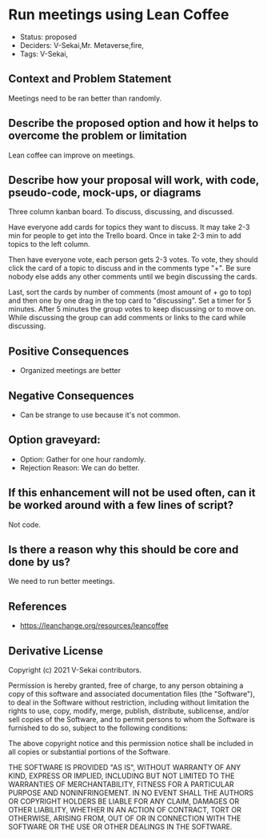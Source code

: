 # Run meetings using Lean Coffee

- Status: proposed <!-- draft | rejected | accepted | deprecated | superseded by -->
- Deciders: V-Sekai,Mr. Metaverse,fire,
- Tags: V-Sekai,

## Context and Problem Statement

Meetings need to be ran better than randomly.

## Describe the proposed option and how it helps to overcome the problem or limitation

Lean coffee can improve on meetings.

## Describe how your proposal will work, with code, pseudo-code, mock-ups, or diagrams

Three column kanban board. To discuss, discussing, and discussed. 

Have everyone add cards for topics they want to discuss. It may take 2-3 min for people to get into the Trello board. Once in take 2-3 min to add topics to the left column. 

Then have everyone vote, each person gets 2-3 votes. To vote, they should click the card of a topic to discuss and in the comments type "+". Be sure nobody else adds any other comments until we begin discussing the cards. 

Last, sort the cards by number of comments (most amount of + go to top) and then one by one drag in the top card to "discussing". Set a timer for 5 minutes. After 5 minutes the group votes to keep discussing or to move on. While discussing the group can add comments or links to the card while discussing.

## Positive Consequences <!-- optional -->

- Organized meetings are better

## Negative Consequences <!-- optional -->

- Can be strange to use because it's not common.

## Option graveyard: <!-- same as above -->

- Option: Gather for one hour randomly.
- Rejection Reason: We can do better.

## If this enhancement will not be used often, can it be worked around with a few lines of script?

Not code.

## Is there a reason why this should be core and done by us?

We need to run better meetings.

## References <!-- optional and numbers of links can vary -->

- https://leanchange.org/resources/leancoffee

## Derivative License

Copyright (c) 2021 V-Sekai contributors.

Permission is hereby granted, free of charge, to any person obtaining a copy
of this software and associated documentation files (the "Software"), to deal
in the Software without restriction, including without limitation the rights
to use, copy, modify, merge, publish, distribute, sublicense, and/or sell
copies of the Software, and to permit persons to whom the Software is
furnished to do so, subject to the following conditions:

The above copyright notice and this permission notice shall be included in all
copies or substantial portions of the Software.

THE SOFTWARE IS PROVIDED "AS IS", WITHOUT WARRANTY OF ANY KIND, EXPRESS OR
IMPLIED, INCLUDING BUT NOT LIMITED TO THE WARRANTIES OF MERCHANTABILITY,
FITNESS FOR A PARTICULAR PURPOSE AND NONINFRINGEMENT. IN NO EVENT SHALL THE
AUTHORS OR COPYRIGHT HOLDERS BE LIABLE FOR ANY CLAIM, DAMAGES OR OTHER
LIABILITY, WHETHER IN AN ACTION OF CONTRACT, TORT OR OTHERWISE, ARISING FROM,
OUT OF OR IN CONNECTION WITH THE SOFTWARE OR THE USE OR OTHER DEALINGS IN THE
SOFTWARE.

